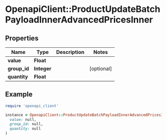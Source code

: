 # OpenapiClient::ProductUpdateBatchPayloadInnerAdvancedPricesInner

## Properties

| Name | Type | Description | Notes |
| ---- | ---- | ----------- | ----- |
| **value** | **Float** |  |  |
| **group_id** | **Integer** |  | [optional] |
| **quantity** | **Float** |  |  |

## Example

```ruby
require 'openapi_client'

instance = OpenapiClient::ProductUpdateBatchPayloadInnerAdvancedPricesInner.new(
  value: null,
  group_id: null,
  quantity: null
)
```

